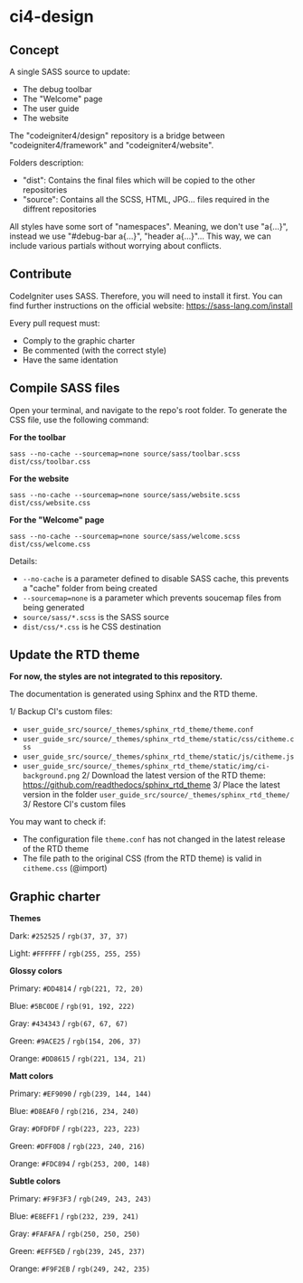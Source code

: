 # ci4-design



## Concept


A single SASS source to update:

- The debug toolbar
- The "Welcome" page
- The user guide
- The website

The "codeigniter4/design" repository is a bridge between "codeigniter4/framework" and "codeigniter4/website".

Folders description:
- "dist": Contains the final files which will be copied to the other repositories
- "source": Contains all the SCSS, HTML, JPG... files required in the diffrent repositories

All styles have some sort of "namespaces". Meaning, we don't use "a{...}", instead we use "#debug-bar a{...}", "header a{...}"... This way, we can include various partials without worrying about conflicts.



## Contribute


CodeIgniter uses SASS. Therefore, you will need to install it first.
You can find further instructions on the official website: https://sass-lang.com/install

Every pull request must:
- Comply to the graphic charter
- Be commented (with the correct style)
- Have the same identation



## Compile SASS files


Open your terminal, and navigate to the repo's root folder. To generate
the CSS file, use the following command:

**For the toolbar**

``sass --no-cache --sourcemap=none source/sass/toolbar.scss dist/css/toolbar.css``

**For the website**

``sass --no-cache --sourcemap=none source/sass/website.scss dist/css/website.css``

**For the "Welcome" page**

``sass --no-cache --sourcemap=none source/sass/welcome.scss dist/css/welcome.css``


Details:
- ``--no-cache`` is a parameter defined to disable SASS cache, this prevents a "cache" folder from being created
- ``--sourcemap=none`` is a parameter which prevents soucemap files from being generated
- ``source/sass/*.scss`` is the SASS source
- ``dist/css/*.css`` is he CSS destination



## Update the RTD theme


**For now, the styles are not integrated to this repository.**

The documentation is generated using Sphinx and the RTD theme.

1/ Backup CI's custom files:
- ``user_guide_src/source/_themes/sphinx_rtd_theme/theme.conf``
- ``user_guide_src/source/_themes/sphinx_rtd_theme/static/css/citheme.css``
- ``user_guide_src/source/_themes/sphinx_rtd_theme/static/js/citheme.js``
- ``user_guide_src/source/_themes/sphinx_rtd_theme/static/img/ci-background.png``
2/ Download the latest version of the RTD theme: https://github.com/readthedocs/sphinx_rtd_theme
3/ Place the latest version in the folder ``user_guide_src/source/_themes/sphinx_rtd_theme/``
3/ Restore CI's custom files

You may want to check if:
- The configuration file ``theme.conf`` has not changed in the latest release of the RTD theme
- The file path to the original CSS (from the RTD theme) is valid in ``citheme.css`` (@import)



## Graphic charter


**Themes**

Dark: `#252525` / `rgb(37, 37, 37)`

Light: `#FFFFFF` / `rgb(255, 255, 255)`


**Glossy colors**

Primary: `#DD4814` / `rgb(221, 72, 20)`

Blue: `#5BC0DE` / `rgb(91, 192, 222)`

Gray: `#434343` / `rgb(67, 67, 67)`

Green: `#9ACE25` / `rgb(154, 206, 37)`

Orange: `#DD8615` / `rgb(221, 134, 21)`


**Matt colors**

Primary: `#EF9090` / `rgb(239, 144, 144)`

Blue: `#D8EAF0` / `rgb(216, 234, 240)`

Gray: `#DFDFDF` / `rgb(223, 223, 223)`

Green: `#DFF0D8` / `rgb(223, 240, 216)`

Orange: `#FDC894` / `rgb(253, 200, 148)`


**Subtle colors**

Primary: `#F9F3F3` / `rgb(249, 243, 243)`

Blue: `#E8EFF1` / `rgb(232, 239, 241)`

Gray: `#FAFAFA` / `rgb(250, 250, 250)`

Green: `#EFF5ED` / `rgb(239, 245, 237)`

Orange: `#F9F2EB` / `rgb(249, 242, 235)`
